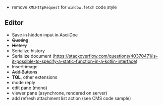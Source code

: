 * remove `XMLHttpRequest` for `window.fetch` code style

## Editor

* ~~Save in hidden input in AsciiDoc~~
* ~~Quoting~~
* ~~History~~
* ~~Serialize history~~
* Serialize document (https://stackoverflow.com/questions/40370471/is-it-possible-to-specify-a-static-function-in-a-kotlin-interface)
* ~~Insert image~~
* ~~Add Buttons~~
* **TQL**, other extensions
* mode reply
* edit pane (mono)
* viewer pane (asynchrone, rendered on server)
* add refresh attachment list action (see CMS code sample)